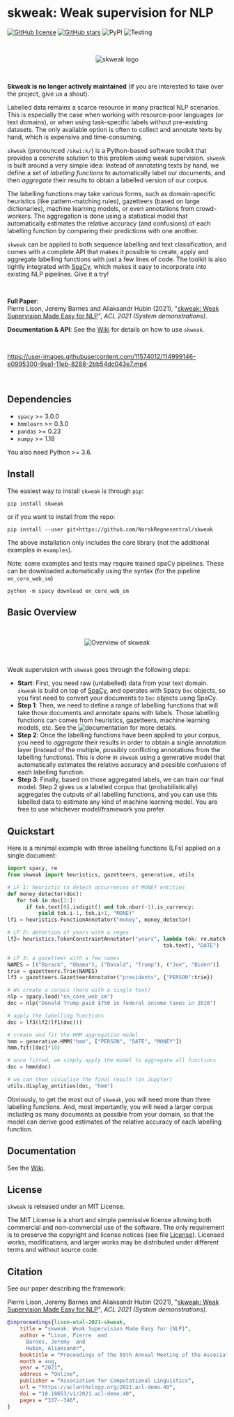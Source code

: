 # skweak: Weak supervision for NLP

[![GitHub license](https://img.shields.io/github/license/NorskRegnesentral/skweak)](https://github.com/NorskRegnesentral/skweak/blob/main/LICENSE.txt)
[![GitHub stars](https://img.shields.io/github/stars/NorskRegnesentral/skweak)](https://github.com/NorskRegnesentral/skweak/stargazers)
![PyPI](https://img.shields.io/pypi/v/skweak)
![Testing](https://github.com/NorskRegnesentral/skweak/actions/workflows/testing.yml/badge.svg)

<br>
<p align="center">
   <img alt="skweak logo" src="https://raw.githubusercontent.com/NorskRegnesentral/skweak/main/data/skweak_logo.jpg"/>
</p><br>

**Skweak is no longer actively maintained** (if you are interested to take over the project, give us a shout). 

Labelled data remains a scarce resource in many practical NLP scenarios. This is especially the case when working with resource-poor languages (or text domains), or when using task-specific labels without pre-existing datasets. The only available option is often to collect and annotate texts by hand, which is expensive and time-consuming. 

`skweak` (pronounced `/skwi:k/`) is a Python-based software toolkit that provides a concrete solution to this problem using weak supervision. `skweak` is built around a very simple idea: Instead of annotating texts by hand, we define a set of _labelling functions_ to automatically label our documents, and then _aggregate_ their results to obtain a labelled version of our corpus. 

The labelling functions may take various forms, such as domain-specific heuristics (like pattern-matching rules), gazetteers (based on large dictionaries), machine learning models, or even annotations from crowd-workers. The aggregation is done using a statistical model that automatically estimates the relative accuracy (and confusions) of each labelling function by comparing their predictions with one another.

`skweak` can be applied to both sequence labelling and text classification, and comes with a complete API that makes it possible to create, apply and aggregate labelling functions with just a few lines of code. The toolkit is also tightly integrated with [SpaCy](http://www.spacy.io), which makes it easy to incorporate into existing NLP pipelines. Give it a try!

<br>

**Full Paper**:<br>
Pierre Lison, Jeremy Barnes and Aliaksandr Hubin (2021), "[skweak: Weak Supervision Made Easy for NLP](https://aclanthology.org/2021.acl-demo.40/)", *ACL 2021 (System demonstrations)*.

**Documentation & API**: See the [Wiki](https://github.com/NorskRegnesentral/skweak/wiki) for details on how to use `skweak`. 

<br>


https://user-images.githubusercontent.com/11574012/114999146-e0995300-9ea1-11eb-8288-2bb54dc043e7.mp4

<br>



## Dependencies

- `spacy` >= 3.0.0
- `hmmlearn` >= 0.3.0
- `pandas` >= 0.23
- `numpy` >= 1.18

You also need Python >= 3.6. 


## Install

The easiest way to install `skweak` is through `pip`:

```shell
pip install skweak
```

or if you want to install from the repo:

```shell
pip install --user git+https://github.com/NorskRegnesentral/skweak
```

The above installation only includes the core library (not the additional examples in `examples`).

Note: some examples and tests may require trained spaCy pipelines. These can be downloaded automatically using the syntax (for the pipeline `en_core_web_sm`)
```shell
python -m spacy download en_core_web_sm
```


## Basic Overview

<br>
<p align="center">
   <img alt="Overview of skweak" src="https://raw.githubusercontent.com/NorskRegnesentral/skweak/main/data/skweak_procedure.png"/>
</p><br>

Weak supervision with `skweak` goes through the following steps:
- **Start**: First, you need raw (unlabelled) data from your text domain. `skweak` is build on top of [SpaCy](http://www.spacy.io), and operates with Spacy `Doc` objects, so you first need to convert your documents to `Doc` objects using SpaCy.
- **Step 1**: Then, we need to define a range of labelling functions that will take those documents and annotate spans with labels. Those labelling functions can comes from heuristics, gazetteers, machine learning models, etc. See the ![documentation](https://github.com/NorskRegnesentral/skweak/wiki) for more details. 
- **Step 2**: Once the labelling functions have been applied to your corpus, you need to _aggregate_ their results in order to obtain a single annotation layer (instead of the multiple, possibly conflicting annotations from the labelling functions). This is done in `skweak` using a generative model that automatically estimates the relative accuracy and possible confusions of each labelling function. 
- **Step 3**: Finally, based on those aggregated labels, we can train our final model. Step 2 gives us a labelled corpus that (probabilistically) aggregates the outputs of all labelling functions, and you can use this labelled data to estimate any kind of machine learning model. You are free to use whichever model/framework you prefer. 

## Quickstart

Here is a minimal example with three labelling functions (LFs) applied on a single document:

```python
import spacy, re
from skweak import heuristics, gazetteers, generative, utils

# LF 1: heuristic to detect occurrences of MONEY entities
def money_detector(doc):
   for tok in doc[1:]:
      if tok.text[0].isdigit() and tok.nbor(-1).is_currency:
          yield tok.i-1, tok.i+1, "MONEY"
lf1 = heuristics.FunctionAnnotator("money", money_detector)

# LF 2: detection of years with a regex
lf2= heuristics.TokenConstraintAnnotator("years", lambda tok: re.match("(19|20)\d{2}$", 
                                                  tok.text), "DATE")

# LF 3: a gazetteer with a few names
NAMES = [("Barack", "Obama"), ("Donald", "Trump"), ("Joe", "Biden")]
trie = gazetteers.Trie(NAMES)
lf3 = gazetteers.GazetteerAnnotator("presidents", {"PERSON":trie})

# We create a corpus (here with a single text)
nlp = spacy.load("en_core_web_sm")
doc = nlp("Donald Trump paid $750 in federal income taxes in 2016")

# apply the labelling functions
doc = lf3(lf2(lf1(doc)))

# create and fit the HMM aggregation model
hmm = generative.HMM("hmm", ["PERSON", "DATE", "MONEY"])
hmm.fit([doc]*10)

# once fitted, we simply apply the model to aggregate all functions
doc = hmm(doc)

# we can then visualise the final result (in Jupyter)
utils.display_entities(doc, "hmm")
```

Obviously, to get the most out of `skweak`, you will need more than three labelling functions. And, most importantly, you will need a larger corpus including as many documents as possible from your domain, so that the model can derive good estimates of the relative accuracy of each labelling function. 

## Documentation

See the [Wiki](https://github.com/NorskRegnesentral/skweak/wiki). 


## License

`skweak` is released under an MIT License. 

The MIT License is a short and simple permissive license allowing both commercial and non-commercial use of the software. The only requirement is to preserve
the copyright and license notices (see file [License](https://github.com/NorskRegnesentral/skweak/blob/main/LICENSE.txt)). Licensed works, modifications, and larger works may be distributed under different terms and without source code.

## Citation

See our paper describing the framework: 

Pierre Lison, Jeremy Barnes and Aliaksandr Hubin (2021), "[skweak: Weak Supervision Made Easy for NLP](https://aclanthology.org/2021.acl-demo.40/)", *ACL 2021 (System demonstrations)*. 

```bibtex
@inproceedings{lison-etal-2021-skweak,
    title = "skweak: Weak Supervision Made Easy for {NLP}",
    author = "Lison, Pierre  and
      Barnes, Jeremy  and
      Hubin, Aliaksandr",
    booktitle = "Proceedings of the 59th Annual Meeting of the Association for Computational Linguistics and the 11th International Joint Conference on Natural Language Processing: System Demonstrations",
    month = aug,
    year = "2021",
    address = "Online",
    publisher = "Association for Computational Linguistics",
    url = "https://aclanthology.org/2021.acl-demo.40",
    doi = "10.18653/v1/2021.acl-demo.40",
    pages = "337--346",
}
```
